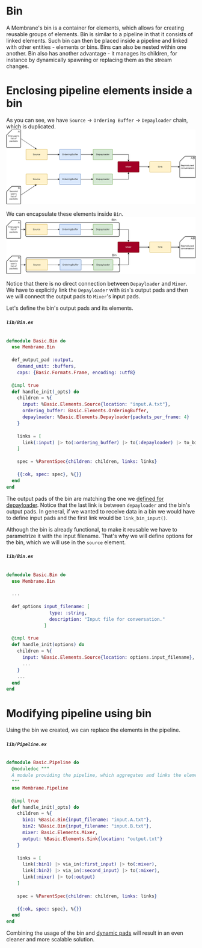 # Bin

A Membrane's bin is a container for elements, which allows for creating reusable groups of elements.
Bin is similar to a pipeline in that it consists of linked elements. Such bin can then be placed inside a pipeline and linked with other entities - elements or bins. Bins can also be nested within one another.
Bin also has another advantage - it manages its children, for instance by dynamically spawning or replacing them as the stream changes.

# Enclosing pipeline elements inside a bin

As you can see, we have `Source` -> `Ordering Buffer` -> `Depayloader` chain, which is duplicated.
![Pipeline scheme](../basic_pipeline/assets/images/basic_pipeline.png) <br>

We can encapsulate these elements inside `Bin`.
![Pipeline scheme using bin](/basic_pipeline_extension/assets/images/basic_pipeline_bin.png) <br>

Notice that there is no direct connection between `Depayloader` and `Mixer`. We have to explicitly link the `Depayloader` with `Bin`'s output pads and then we will connect the output pads to `Mixer`'s input pads. 

Let's define the bin's output pads and its elements.

###### **`lib/Bin.ex`**
```Elixir
defmodule Basic.Bin do
  use Membrane.Bin

  def_output_pad :output,
    demand_unit: :buffers,
    caps: {Basic.Formats.Frame, encoding: :utf8}

  @impl true
  def handle_init(_opts) do
    children = %{
      input: %Basic.Elements.Source{location: "input.A.txt"},
      ordering_buffer: Basic.Elements.OrderingBuffer,
      depayloader: %Basic.Elements.Depayloader{packets_per_frame: 4}
    }

    links = [
      link(:input) |> to(:ordering_buffer) |> to(:depayloader) |> to_bin_output(:output)
    ]

    spec = %ParentSpec{children: children, links: links}

    {{:ok, spec: spec}, %{}}
  end
end
```

The output pads of the bin are matching the one we [defined for depayloader](/basic_pipeline/06.0_Depayloader.md#libelementsdepayloaderex-2).
Notice that the last link is between `depayloader` and the bin's output pads. In general, if we wanted to receive data in a bin we would have to define input pads and the first link would be `link_bin_input()`.

Although the bin is already functional, to make it reusable we have to parametrize it with the input filename. That's why we will define options for the bin, which we will use in the `source` element.

###### **`lib/Bin.ex`**
```Elixir
defmodule Basic.Bin do
  use Membrane.Bin

  ...

  def_options input_filename: [
                type: :string,
                description: "Input file for conversation."
              ]

  @impl true
  def handle_init(options) do
    children = %{
      input: %Basic.Elements.Source{location: options.input_filename},
      ...
    }
    ...
  end
end
```

# Modifying pipeline using bin

Using the bin we created, we can replace the elements in the pipeline.
###### **`lib/Pipeline.ex`**
```Elixir
defmodule Basic.Pipeline do
  @moduledoc """
  A module providing the pipeline, which aggregates and links the elements.
  """
  use Membrane.Pipeline

  @impl true
  def handle_init(_opts) do
    children = %{
      bin1: %Basic.Bin{input_filename: "input.A.txt"},
      bin2: %Basic.Bin{input_filename: "input.B.txt"},
      mixer: Basic.Elements.Mixer,
      output: %Basic.Elements.Sink{location: "output.txt"}
    }

    links = [
      link(:bin1) |> via_in(:first_input) |> to(:mixer),
      link(:bin2) |> via_in(:second_input) |> to(:mixer),
      link(:mixer) |> to(:output)
    ]

    spec = %ParentSpec{children: children, links: links}

    {{:ok, spec: spec}, %{}}
  end
end
```

Combining the usage of the bin and [dynamic pads](/basic_pipeline_extension/02.0_DynamicPads) will result in an even cleaner and more scalable solution.